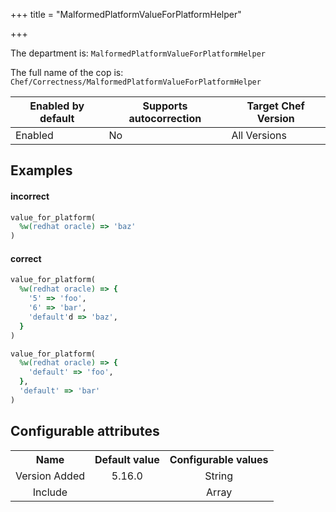+++
title = "MalformedPlatformValueForPlatformHelper"

+++

<!-- This content is automatically generated. See https://github.com/chef/chef-web-docs/blob/main/generated/README.md -->

The department is: `MalformedPlatformValueForPlatformHelper`

The full name of the cop is: `Chef/Correctness/MalformedPlatformValueForPlatformHelper`

| Enabled by default | Supports autocorrection | Target Chef Version |
| --- | --- | --- |
| Enabled | No | All Versions |

## Examples


#### incorrect

```ruby
value_for_platform(
  %w(redhat oracle) => 'baz'
)
```

#### correct

```ruby
value_for_platform(
  %w(redhat oracle) => {
    '5' => 'foo',
    '6' => 'bar',
    'default'd => 'baz',
  }
)

value_for_platform(
  %w(redhat oracle) => {
    'default' => 'foo',
  },
  'default' => 'bar'
)
```

## Configurable attributes

<table>
<tbody><tr>
<th>Name</th>
<th>Default value</th>
<th>Configurable values</th>
</tr>
<tr>
<td style="text-align:center">Version Added</td>
<td style="text-align:center">5.16.0</td>
<td style="text-align:center">String</td>
</tr>
<tr><td style="text-align:center">Include</td>
<td style="text-align:center"><ul>
</ul>
</td>
<td style="text-align:center">Array</td>
</tr></tbody></table>
